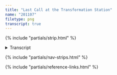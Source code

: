 ```yaml
---
title: "Last Call at the Transformation Station"
name: "201107"
filetype: png
transcript: true
---
```


{% include "partials/strip.html" %}

<details closed>
<summary>Transcript</summary>

## {{ title }}
*Published on {{ page.date.toDateString() }}*

### Panel One 
Piggins - [learn more about Piggins][p]: Thwart’n the evil y’all. Lopped off a straight-up nasty bloom! The stink'll surely linger…

### Panel Two
Piggins: Now!! …For the primary operation: gotta strike—at the root!

Newt/Or somebody: A pinch ambitious?

### Panel Three
Piggins: OK. okay… It’ll take… some years: Often, it's a slow strike, or no strike at all!

<!--FOOTNOTES-->
<!-- [^1]: foo "bar" -->

---
</details>

{% include "partials/nav-strips.html" %}

{% include "partials/reference-links.html" %}
